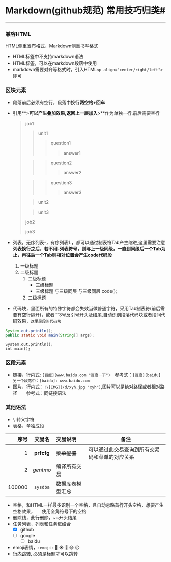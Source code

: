# Markdown(github规范) 常用技巧归类#
---
### 兼容HTML ###
HTML侧重发布格式，Markdown侧重书写格式

* HTML标签中不支持markdown语法
* HTML标签，可以在markdown段落中使用
* markdown需要对齐等格式时，引入HTML`<p align="center/right/left">`即可

### 区块元素 ###
* 段落前后必须有空行，段落中换行**两空格+回车**
* 引用**>**可以产生叠加效果,返回上一层加入**>**作为单独一行,前后需要空行

	>job1
	>>unit1
	>>>question1
	>>>>answer1
	>
	>>>question2
	>>>>answer2
	>
	>>>question3
	>>>>answer3
	>
	>>unit2
	>
	>>unit3
	>
	>job2
	>
	>job3

* 列表，无序列表-，有序列表1.，都可以通过制表符Tab产生缩进,这里需要注意**列表换行之后，若不用-列表符号，则与上一级同级，一直到同级后一个Tab为止，再往后一个Tab则相对位置会产生code代码段**
	1. 一级标题
	1. 二级标题
		1. 二级标题
			- 三级标题
			- 三级标题
与三级同层
				与三级同层
					code();
		2. 二级标题
* 代码块，里面所有的特殊字符都会失效当做普通字符，采用Tab制表符(前后需要有空行隔开)，或者\```3号反引号开头及结尾,自动识别段落代码块或者段间代码效果，```这里是段间代码块```

```Java
System.out.println();
public static void main(String[] args);
```

	System.out.println();
	int main();

### 区段元素 ###
* 链接，行内式: `[百度](www.baidu.com "百度一下")`　参考式：`[百度][baidu]　　另一个段落中：[baidu]: www.baidu.com`
* 图片，行内式：`!\[IMG](/d/xyh.jpg "xyh")`,图片可以是绝对路径或者相对路径　　参考式：同链接语法

### 其他语法 ###
* `\` 转义字符
* 表格，单独成段

|         序号    |    交易名    |    交易说明    |    备注    |
|    ------: |    :-------:    |    :---------   |    ------    |
|    1    |    **prfcfg**    |    ~~菜单配置~~    |    可以通过此交易查询到所有交易码和菜单的对应关系    |
|    2    |    *gentmo*    |    编译所有交易    |    |
|    100000    |    ```sysdba```    |    数据库表模型汇总    |    |

* 空格，和HTML一样最多识别一个空格，且自动忽略首行开头空格，想要产生空格效果，　　使用全角符号下的空格
* 删除线，~~此行删除~~，~~开头结尾
* 任务列表，列表和任务框结合
	- [x] github
	- [ ] google
		- [ ] baidu
* emoji表情，```:emoji:```
:man: :sunny: :cake: :smile: :cry:
* [行内跳转](#区块元素), 必须是标题才可以跳转
